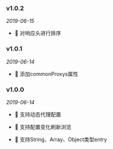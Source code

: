 ### v1.0.2

*2019-06-15*

- 🚀 对响应头进行排序

### v1.0.1

*2019-06-14*

- 🚀 添加commonProxys属性

### v1.0.0

*2019-06-14*

- 🚀 支持动态代理配置

- 🚀 支持配置变化刷新浏览

- 🚀 支持String、Array、Object类型entry 

